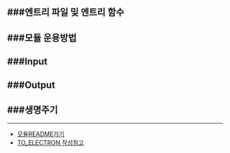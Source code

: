 ###엔트리 파일 및 엔트리 함수
- 

###모듈 운용방법
-

###Input
-

###Output
-  

###생명주기
-

---
- [모듈README가기](./README.md)
- [TO_ELECTRON 작성참고](/docs/MODULE_CONVENTION.md)